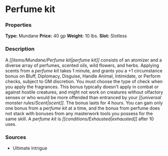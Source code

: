 ﻿---
Title: "Perfume kit"
Type: "Mundane"
Price: "40 gp"
Weight: "10 lbs."
Slot: "Slotless"
Description: |
  "A perfume kit consists of an atomizer and a diverse array of perfumes, scented oils, wild flowers, and herbs. Applying scents from a perfume kit takes 1 minute, and grants you a +1 circumstance bonus on Bluff, Diplomacy, Disguise, Handle Animal, Intimidate, or Perform checks, subject to GM discretion. You must choose the type of check when you apply the fragrances. This bonus typically doesn't apply in combat or against hostile creatures, and might not work on creatures without olfactory senses or who would be more offended than entranced by your scent. The bonus lasts for 4 hours. You can gain only one bonus from a perfume kit at a time, and the bonus from perfume does not stack with bonuses from any masterwork tools you possess for the same skill. A perfume kit is exhausted after 10 uses."
Sources: "['Ultimate Intrigue']"
---

# Perfume kit

### Properties

**Type:** Mundane **Price:** 40 gp **Weight:** 10 lbs. **Slot:** Slotless

### Description

A _[[items/Mundane/Perfume kit|perfume kit]]_ consists of an atomizer and a diverse array of perfumes, scented oils, wild flowers, and herbs. Applying scents from a _perfume kit_ takes 1 minute, and grants you a +1 circumstance bonus on Bluff, Diplomacy, Disguise, Handle Animal, Intimidate, or Perform checks, subject to GM discretion. You must choose the type of check when you apply the fragrances. This bonus typically doesn't apply in combat or against hostile creatures, and might not work on creatures without olfactory senses or who would be more offended than entranced by your _[[universal monster rules/Scent|scent]]_. The bonus lasts for 4 hours. You can gain only one bonus from a _perfume kit_ at a time, and the bonus from perfume does not stack with bonuses from any masterwork tools you possess for the same skill. A _perfume kit_ is _[[conditions/Exhausted|exhausted]]_ after 10 uses.

### Sources

* Ultimate Intrigue